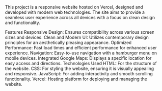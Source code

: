 This project is a responsive website hosted on Vercel, designed and developed with modern web technologies. The site aims to provide a seamless user experience across all devices with a focus on clean design and functionality.

Features
Responsive Design: Ensures compatibility across various screen sizes and devices.
Clean and Modern UI: Utilizes contemporary design principles for an aesthetically pleasing appearance.
Optimized Performance: Fast load times and efficient performance for enhanced user experience.
Navigation: Easy-to-use navigation with a hamburger menu on mobile devices.
Integrated Google Maps: Displays a specific location for easy access and directions.
Technologies Used
HTML: For the structure of the website.
CSS: For styling the website, ensuring it is visually appealing and responsive.
JavaScript: For adding interactivity and smooth scrolling functionality.
Vercel: Hosting platform for deploying and managing the website.
